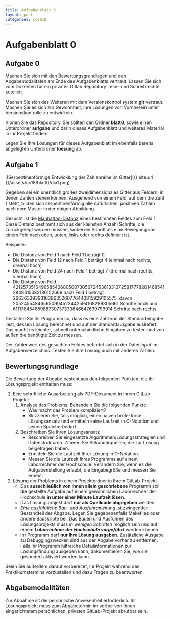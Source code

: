 ```yaml
---
title: Aufgabenblatt 0
layout: post
categories: cc2018
---
```


# Aufgabenblatt 0

## Aufgabe 0
Machen Sie sich mit den Bewertungsgrundlagen und den Abgabemodalitäten am Ende
des Aufgabenblatts vertraut. Lassen Sie sich vom Dozenten für ein privates Gitlab 
Repository Lese- und Schreibrechte zuteilen.

Machen Sie sich des Weiteren mit dem Versionskontrollsystem **git** vertraut.
Machen Sie es sich zur Gewohnheit, Ihre Lösungen von Vornherein unter 
Versionskontrolle zu entwickeln.

Klonen Sie das Repository. Sie sollten den Ordner **blatt0**, sowie einen Unterordner 
**aufgabe** und darin dieses Aufgabenblatt und weiteres Material in ihr Projekt finden.

Legen Sie Ihre Lösungen für dieses Aufgabenblatt im ebenfalls bereits 
angelegten Unterordner **loesung** ab. 

## Aufgabe 1

![Serpentinenförmige Entwicklung der Zahlenreihe im Gitter]({{ site.url }}/assets/cc18/blatt0/dia1.png)

Gegeben sei ein unendlich großes zweidimensionales Gitter aus 
Feldern, in denen Zahlen stehen können. Ausgehend von einem Feld, auf dem die
Zahl 1 steht, bilden sich serpentinenförmig alle natürlichen, positiven Zahlen
nach dem Muster in der obigen Abbildung. 

Gesucht ist die [Manhattan-Distanz](https://de.wikipedia.org/wiki/Manhattan-Metrik)
eines bestimmten Feldes zum Feld 1. 
Diese Distanz bestimmt sich aus der kleinsten Anzahl Schritte, die zurückgelegt 
werden müssen, wobei ein Schritt als eine Bewegung von einem Feld nach oben, 
unten, links oder rechts definiert ist.

Beispiele:
* Die Distanz von Feld 1 nach Feld 1 beträgt 0
* Die Distanz von Feld 12 nach Feld 1 beträgt 4 (einmal nach rechts, dreimal hoch)
* Die Distanz von Feld 24 nach Feld 1 beträgt 7 (dreimal nach rechts, viermal hoch)
* Die Distanz von Feld
  42125735164965854368050073056724536133137258177782014685412848415382136152669
  nach Feld 1 beträgt
  266363393931639635260776440815929105575,
  davon
  205245548465650904523442594168289305661
  Schritte hoch und
  61117845465988730737333846647639799914
  Schritte nach rechts.

Gestalten Sie Ihr Programm so, dass es eine Zahl von der Standardeingabe liest,
dessen Lösung berechnet und auf der Standardausgabe ausliefert. Das macht es
leichter, schnell unterschiedliche Eingaben zu testen und von außen die benötigte
Zeit zu messen.	

Der Zahlenwert des gesuchten Feldes befindet sich in der Datei *input* im 
Aufgabenverzeichnis. Testen Sie ihre Lösung auch mit anderen Zahlen.


## Bewertungsgrundlage
Die Bewertung der Abgabe besteht aus den folgenden Punkten, die ihr Lösungsprojekt
enthalten muss:

1. Eine schriftliche Ausarbeitung als PDF-Dokument in Ihrem GitLab-Projekt:
    1. Analyse des Problems. Behandeln Sie die folgenden Punkte:
        * Was macht das Problem kompliziert?
        * Skizzieren Sie, falls möglich, einen naiven brute-force Lösungsansatz 
            und ermitteln seine Laufzeit in O-Notation und seinen Speicherbedarf.
    2. Beschreiben Sie ihren Lösungsansatz
        * Beschreiben Sie eingesetzte Algorithmen/Lösungsstrategien und Datenstrukturen. Zitieren Sie Sekundärquellen, die zur Lösung beigetragen haben.
        * Ermitteln Sie die Laufzeit Ihrer Lösung in O-Notation.
        * Messen Sie die Laufzeit Ihres Programms auf einem Laborrechner der Hochschule. Verändern Sie, wenn es die Aufgabenstellung erlaubt, die Eingabegröße und messen Sie erneut.
2. Lösung der Problems in einem Projektordner in Ihrem GitLab-Projekt
    * Das **ausschließlich von Ihnen allein geschriebene** Programm soll die gestellte Aufgabe auf einem gewöhnlichen Laborrechner der Hochschule **in unter einer Minute Laufzeit lösen**.
    * Das Lösungsprojekt darf **nur als Quellcode abgegeben** werden. 
    * *Eine ausführliche Bau- und Ausführanleitung* ist zwingender Bestandteil 
      der Abgabe. Legen Sie gegebenenfalls Makefiles oder andere Bauskripte bei. 
      Das Bauen und Ausführen des Lösungsprojekts muss *in wenigen Schritten* 
      möglich sein und auf einem ***Laborrechner der Hochschule vorgeführt*** werden 
      können.
    * Ihr Programm darf **nur Ihre Lösung ausgeben**. Zusätzliche Ausgabe zu 
      Debuggingzwecken sind aus der Abgabe vorher zu entfernen. Falls Ihr 
      Programm hilfreiche Detailinformationen zur Lösungsfindung ausgeben kann, 
      dokumentieren Sie, wie sie gesondert aktiviert werden kann.

Seien Sie außerdem darauf vorbereitet, Ihr Projekt während des Praktikumstermins
vorzustellen und dazu Fragen zu beantworten.


## Abgabemodalitäten

Zur Abnahme ist die persönliche Anwesenheit erforderlich. Ihr Lösungsprojekt muss 
zum Abgabetermin im vorher von Ihnen eingerichtetem persönlichen, privaten 
GitLab-Projekt abrufbar sein.
